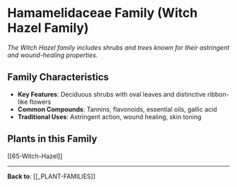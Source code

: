 # Hamamelidaceae Family (Witch Hazel Family)

*The Witch Hazel family includes shrubs and trees known for their astringent and wound-healing properties.*

## Family Characteristics
- **Key Features**: Deciduous shrubs with oval leaves and distinctive ribbon-like flowers
- **Common Compounds**: Tannins, flavonoids, essential oils, gallic acid
- **Traditional Uses**: Astringent action, wound healing, skin toning

## Plants in this Family

[[65-Witch-Hazel]]

---

**Back to**: [[_PLANT-FAMILIES]]